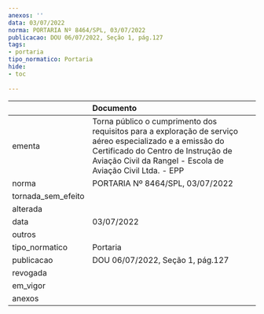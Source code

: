 ```yaml
---
anexos: ''
data: 03/07/2022
norma: PORTARIA Nº 8464/SPL, 03/07/2022
publicacao: DOU 06/07/2022, Seção 1, pág.127
tags:
- portaria
tipo_normatico: Portaria
hide: 
- toc 
 
---
```


|                    | Documento                                                                                                                                                                                                      |
|:-------------------|:---------------------------------------------------------------------------------------------------------------------------------------------------------------------------------------------------------------|
| ementa             | Torna público o cumprimento dos requisitos para a exploração de serviço aéreo especializado e a emissão do Certificado do Centro de Instrução de Aviação Civil da Rangel - Escola de Aviação Civil Ltda. - EPP |
| norma              | PORTARIA Nº 8464/SPL, 03/07/2022                                                                                                                                                                               |
| tornada_sem_efeito |                                                                                                                                                                                                                |
| alterada           |                                                                                                                                                                                                                |
| data               | 03/07/2022                                                                                                                                                                                                     |
| outros             |                                                                                                                                                                                                                |
| tipo_normatico     | Portaria                                                                                                                                                                                                       |
| publicacao         | DOU 06/07/2022, Seção 1, pág.127                                                                                                                                                                               |
| revogada           |                                                                                                                                                                                                                |
| em_vigor           |                                                                                                                                                                                                                |
| anexos             |                                                                                                                                                                                                                |